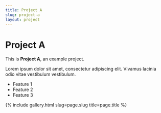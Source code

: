 ```yaml
---
title: Project A
slug: project-a
layout: project
---
```


# Project A

This is **Project A**, an example project.

Lorem ipsum dolor sit amet, consectetur adipiscing elit. Vivamus lacinia odio vitae vestibulum vestibulum.

- Feature 1
- Feature 2
- Feature 3

{% include gallery.html slug=page.slug title=page.title %}
